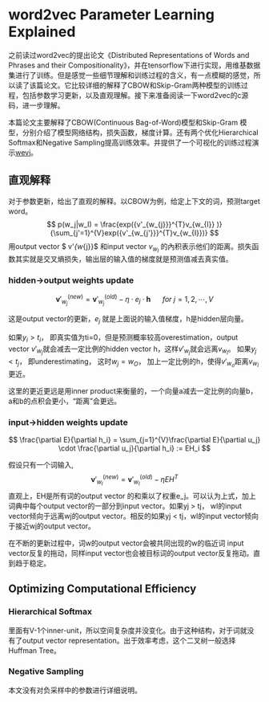 # word2vec Parameter Learning Explained

之前读过word2vec的提出论文《Distributed Representations of Words and Phrases and their Compositionality》，并在tensorflow下进行实现，用维基数据集进行了训练。但是感觉一些细节理解和训练过程的含义，有一点模糊的感觉，所以读了该篇论文。它比较详细的解释了CBOW和Skip-Gram两种模型的训练过程，包括参数学习更新，以及直观理解。接下来准备阅读一下word2vec的c源码，进一步理解。

本篇论文主要解释了CBOW(Continuous Bag-of-Word)模型和Skip-Gram 模型，分别介绍了模型网络结构，损失函数，梯度计算。还有两个优化Hierarchical Softmax和Negative Sampling提高训练效率。并提供了一个可视化的训练过程演示[wevi](https://ronxin.github.io/wevi/)。

## 直观解释

对于参数更新，给出了直观的解释。以CBOW为例，给定上下文的词，预测target word。
$$
p(w_j|w_I) = \frac{exp({v'_{w_{j}}}^{T}v_{w_{I}} )}{\sum_{j'=1}^{V}exp({v'_{w_{j'}}}^{T}v_{w_{I}})}
$$
用output vector $ v'_{w_{j}}$ 和input vector $v_{w_{I}}$ 的內积表示他们的距离。损失函数其实就是交叉熵损失，输出层的输入值的梯度就是预测值减去真实值。

### hidden->output weights update

$$
{\textbf{v}'_{w_{j}}}^{(new)}={\textbf{v}'_{w_{j}}}^{(old)} - \eta \cdot e_{j} \cdot \textbf{h} \ \ \ \ \ \ for\ j = 1, 2, \cdots, V
$$

这是output vector的更新，$e_{j}$ 就是上面说的输入值梯度，h是hidden层向量。

如果$y_i > t_i$， 即真实值为ti=0，但是预测概率较高overestimation，output vector $v'_{w_{j}}$就会减去一定比例的hidden vector h，这样$v'_{w_{j}}$就会远离$v_{w_{I}}$。 如果$y_j < t_j$， 即underestimating， 这时$w_j = w_O$， 加上一定比例的h，使得$v'_{w_{o}}$距离$v_{w_I}$更近。 

这里的更近更远是用inner product来衡量的，一个向量a减去一定比例的向量b，a和b的点积会更小，“距离”会更远。

### input->hidden weights update

$$
\frac{\partial E}{\partial h_i} = \sum_{j=1}^{V}\frac{\partial E}{\partial u_j} \cdot \frac{\partial u_j}{\partial h_i} := EH_i
$$

假设只有一个词输入,
$$
{\textbf{v}'_{w_{I}}}^{(new)}={\textbf{v}'_{w_{I}}}^{(old)} - \eta EH^T
$$
直观上，EH是所有词的output vector 的和乘以了权重e_j。可以认为上式，加上词典中每个output vector的一部分到input vector。如果yj > tj， wI的input vector倾向于远离wj的output vector。相反的如果yj < tj，wI的input vector倾向于接近wj的output vector。

在不断的更新过程中，词w的output vector会被共同出现的w的临近词 input vector反复的拖动，同样input vector也会被目标词的output vector反复拖动。直到趋于稳定。

## Optimizing Computational Efficiency

### Hierarchical Softmax

里面有V-1个inner-unit，所以空间复杂度并没变化。由于这种结构，对于词就没有了output vector representation。出于效率考虑，这个二叉树一般选择Huffman Tree。

### Negative Sampling

本文没有对负采样中的参数进行详细说明。


